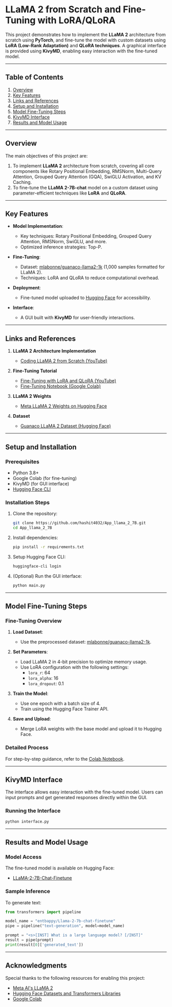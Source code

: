
# LLaMA 2 from Scratch and Fine-Tuning with LoRA/QLoRA

This project demonstrates how to implement the **LLaMA 2** architecture from scratch using **PyTorch**, and fine-tune the model with custom datasets using **LoRA (Low-Rank Adaptation)** and **QLoRA techniques**. A graphical interface is provided using **KivyMD**, enabling easy interaction with the fine-tuned model.

---

## Table of Contents

1. [Overview](#overview)  
2. [Key Features](#key-features)  
3. [Links and References](#links-and-references)  
4. [Setup and Installation](#setup-and-installation)  
5. [Model Fine-Tuning Steps](#model-fine-tuning-steps)  
6. [KivyMD Interface](#kivymd-interface)  
7. [Results and Model Usage](#results-and-model-usage)  

---

## Overview

The main objectives of this project are:  
1. To implement **LLaMA 2** architecture from scratch, covering all core components like Rotary Positional Embedding, RMSNorm, Multi-Query Attention, Grouped Query Attention (GQA), SwiGLU Activation, and KV Caching.  
2. To fine-tune the **LLaMA 2-7B-chat** model on a custom dataset using parameter-efficient techniques like **LoRA** and **QLoRA**.  

---

## Key Features

- **Model Implementation**:
  - Key techniques: Rotary Positional Embedding, Grouped Query Attention, RMSNorm, SwiGLU, and more.
  - Optimized inference strategies:  Top-P.
  
- **Fine-Tuning**:
  - Dataset: [mlabonne/guanaco-llama2-1k](https://huggingface.co/datasets/mlabonne/guanaco-llama2-1k) (1,000 samples formatted for LLaMA 2).
  - Techniques: LoRA and QLoRA to reduce computational overhead.

- **Deployment**:
  - Fine-tuned model uploaded to [Hugging Face](https://huggingface.co/entbappy/Llama-2-7b-chat-finetune/commit/bec89c5a59d14d2a8d656911ade2bf73041b5707) for accessibility.

- **Interface**:
  - A GUI built with **KivyMD** for user-friendly interactions.

---

## Links and References

1. **LLaMA 2 Architecture Implementation**  
   - [Coding LLaMA 2 from Scratch (YouTube)](https://www.youtube.com/watch?v=oM4VmoabDAI&t=1156s)

2. **Fine-Tuning Tutorial**  
   - [Fine-Tuning with LoRA and QLoRA (YouTube)](https://www.youtube.com/watch?v=oM4VmoabDAI&t=1156s)  
   - [Fine-Tuning Notebook (Google Colab)](https://colab.research.google.com/drive/1bvmuV93BSJBYyDZ8jzNDitZYeQ6tZ5nz?usp=sharing)

3. **LLaMA 2 Weights**  
   - [Meta LLaMA 2 Weights on Hugging Face](https://huggingface.co/meta-llama/Llama-2-7b/tree/main)

4. **Dataset**  
   - [Guanaco LLaMA 2 Dataset (Hugging Face)](https://huggingface.co/datasets/mlabonne/guanaco-llama2-1k)

---

## Setup and Installation

### Prerequisites

- Python 3.8+
- Google Colab (for fine-tuning)
- KivyMD (for GUI interface)
- [Hugging Face CLI](https://huggingface.co/docs/huggingface_hub/quick_start#login)

### Installation Steps

1. Clone the repository:
   ```bash
   git clone https://github.com/hashit4032/App_llama_2_7B.git
   cd App_llama_2_7B
   ```

2. Install dependencies:
   ```bash
   pip install -r requirements.txt
   ```

3. Setup Hugging Face CLI:
   ```bash
   huggingface-cli login
   ```

4. (Optional) Run the GUI interface:
   ```bash
   python main.py
   ```

---

## Model Fine-Tuning Steps

### Fine-Tuning Overview

1. **Load Dataset**:
   - Use the preprocessed dataset: [mlabonne/guanaco-llama2-1k](https://huggingface.co/datasets/mlabonne/guanaco-llama2-1k).

2. **Set Parameters**:
   - Load LLaMA 2 in 4-bit precision to optimize memory usage.
   - Use LoRA configuration with the following settings:
     - `lora_r`: 64
     - `lora_alpha`: 16
     - `lora_dropout`: 0.1

3. **Train the Model**:
   - Use one epoch with a batch size of 4.
   - Train using the Hugging Face Trainer API.

4. **Save and Upload**:
   - Merge LoRA weights with the base model and upload it to Hugging Face.

### Detailed Process

For step-by-step guidance, refer to the [Colab Notebook](https://colab.research.google.com/drive/1bvmuV93BSJBYyDZ8jzNDitZYeQ6tZ5nz?usp=sharing).

---

## KivyMD Interface

The interface allows easy interaction with the fine-tuned model. Users can input prompts and get generated responses directly within the GUI.  

### Running the Interface

```bash
python interface.py
```

---

## Results and Model Usage

### Model Access

The fine-tuned model is available on Hugging Face:
- [LLaMA-2-7B-Chat-Finetune](https://huggingface.co/entbappy/Llama-2-7b-chat-finetune)

### Sample Inference

To generate text:
```python
from transformers import pipeline

model_name = "entbappy/Llama-2-7b-chat-finetune"
pipe = pipeline("text-generation", model=model_name)

prompt = "<s>[INST] What is a large language model? [/INST]"
result = pipe(prompt)
print(result[0]['generated_text'])
```

---

## Acknowledgments

Special thanks to the following resources for enabling this project:  
- [Meta AI's LLaMA 2](https://huggingface.co/meta-llama/Llama-2-7b/tree/main)  
- [Hugging Face Datasets and Transformers Libraries](https://huggingface.co/)  
- [Google Colab](https://colab.research.google.com/)  

